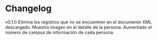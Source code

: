 Changelog
=========
v0.1.0
Elimina los registros que no se encuentren en el documento XML descargado.
Muestra imagen en el detalle de la persona.
Aumentado el número de campos de información de cada persona.
